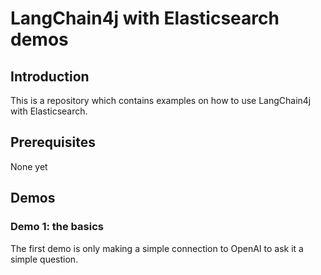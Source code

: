 # LangChain4j with Elasticsearch demos

## Introduction

This is a repository which contains examples on how to use LangChain4j with Elasticsearch.

## Prerequisites

None yet

## Demos

### Demo 1: the basics

The first demo is only making a simple connection to OpenAI to ask it 
a simple question.
